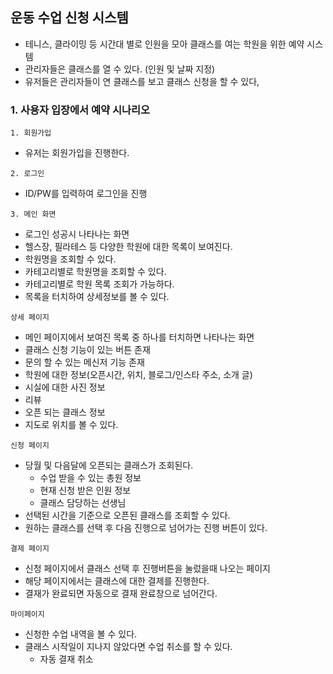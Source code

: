 ## 운동 수업 신청 시스템
- 테니스, 클라이밍 등 시간대 별로 인원을 모아 클래스를 여는 학원을 위한 예약 시스템
- 관리자들은 클래스를 열 수 있다. (인원 및 날짜 지정)
- 유저들은 관리자들이 연 클래스를 보고 클래스 신청을 할 수 있다,
### 1. 사용자 입장에서 예약 시나리오
`1. 회원가입`
- 유저는 회원가입을 진행한다.

`2. 로그인`
- ID/PW를 입력하여 로그인을 진행

`3. 메인 화면`
- 로그인 성공시 나타나는 화면
- 헬스장, 필라테스 등 다양한 학원에 대한 목록이 보여진다.
- 학원명을 조회할 수 있다.
- 카테고리별로 학원명을 조회할 수 있다.
- 카테고리별로 학원 목록 조회가 가능하다.
- 목록을 터치하여 상세정보를 볼 수 있다.

`상세 페이지`
- 메인 페이지에서 보여진 목록 중 하나를 터치하면 나타나는 화면
- 클래스 신청 기능이 있는 버튼 존재
- 문의 할 수 있는 메신저 기능 존재
- 학원에 대한 정보(오픈시간, 위치, 블로그/인스타 주소, 소개 글)
- 시실에 대한 사진 정보
- 리뷰
- 오픈 되는 클래스 정보
- 지도로 위치를 볼 수 있다.

`신청 페이지`
- 당월 및 다음달에 오픈되는 클래스가 조회된다.
    - 수업 받을 수 있는 총원 정보
    - 현재 신청 받은 인원 정보
    - 클래스 담당하는 선생님
- 선택된 시간을 기준으로 오픈된 클래스를 조회할 수 있다.
- 원하는 클래스를 선택 후 다음 진행으로 넘어가는 진행 버튼이 있다.

`결제 페이지`
- 신청 페이지에서 클래스 선택 후 진행버튼을 눌렀을때 나오는 페이지
- 해당 페이지에서는 클래스에 대한 결제를 진행한다.
- 결재가 완료되면 자동으로 결재 완료창으로 넘어간다.

`마이페이지`
- 신청한 수업 내역을 볼 수 있다.
- 클래스 시작일이 지나지 않았다면 수업 취소를 할 수 있다.
    - 자동 결재 취소
